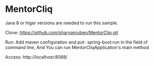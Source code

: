 # MentorCliq
Java 8 or higer versions are needed to run this sample.
 
Clone: 
https://github.com/sharyanruben/MentorCliq.git

Run: 
Add maven configuration and put- spring-boot:run in the field of command line, 
And You can run MentorCliqApplication's main method

Access:
http://localhost:8088/
